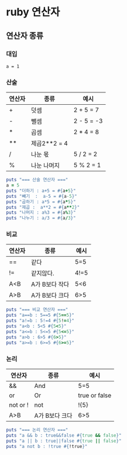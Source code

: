# ruby 연산자
## 연산자 종류
### 대입
    a = 1
    
### 산술
| 연산자 |종류|예시|
|---|---|---|
| + |덧셈|2 + 5 = 7|  
| - |뺄셈|2 - 5 = -3| 
| * |곱셈|2 * 4 = 8|
| ** |제곱2**2 = 4|
| / |나눈 몫|5 / 2 = 2|
| % |나눈 나머지|5 % 2 = 1|

```ruby
puts "=== 산술 연산자 ==="
a = 5
puts "더하기 : a+5 = #{a+5}"
puts "빼기  :  a-5 = #{a-5}"
puts "곱하기 : a*5 = #{a*5}"
puts "제곱 :  a**2 = #{a**2}"
puts "나머지 : a%3 = #{a%3}"
puts "나누기 : a/3 = #{a/3}"
```

### 비교
| 연산자 |종류|예시|
|---|---|---|
| == |같다|5=5|
| != |같지않다.|4!=5| 
| A<B |A가 B보다 작다|5<6|
| A>B |A가 B보다 크다|6>5|
 
```ruby
puts "=== 비교 연산자 ==="
puts "a==b : 5==5 #{5==5}"
puts "a!=b : 5!=4 #{5!=4}"
puts "a<b : 5<5 #{5<5}"
puts "a<=b : 5<=5 #{5<=5}"
puts "a>b : 6>5 #{6>5}"
puts "a>=b : 6>=5 #{6>=5}"
```
### 논리
| 연산자      | 종류       | 예시  |
|----------|----------|-----|
| &&       |And | 5=5 |
| or       |Or | true or false | 
| not or ! | not | !{5} |
| A>B      | A가 B보다 크다 | 6>5 |

```ruby
puts "=== 논리 연산자 ==="
puts "a && b : true&&false #{true && false}"
puts "a || b : true||false #{true || false}"
puts "a not b : !true #{!true}"
```



